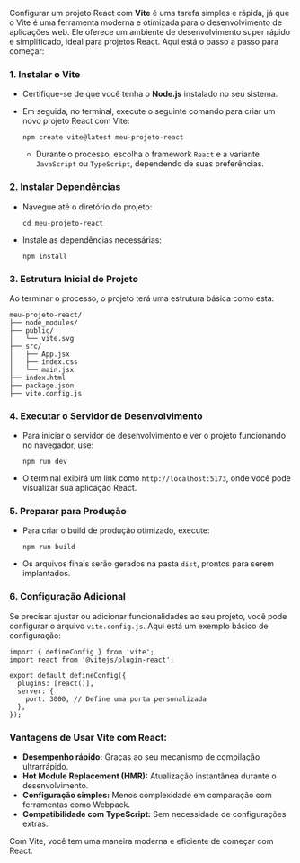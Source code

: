 Configurar um projeto React com **Vite** é uma tarefa simples e rápida, já que o Vite é uma ferramenta moderna e otimizada para o desenvolvimento de aplicações web. Ele oferece um ambiente de desenvolvimento super rápido e simplificado, ideal para projetos React. Aqui está o passo a passo para começar:

### **1. Instalar o Vite**

- Certifique-se de que você tenha o **Node.js** instalado no seu sistema.
- Em seguida, no terminal, execute o seguinte comando para criar um novo projeto React com Vite:

    ```
    npm create vite@latest meu-projeto-react
    ```

    - Durante o processo, escolha o framework `React` e a variante `JavaScript` ou `TypeScript`, dependendo de suas preferências.

### **2. Instalar Dependências**

- Navegue até o diretório do projeto:

    ```
    cd meu-projeto-react
    ```

- Instale as dependências necessárias:

    ```
    npm install
    ```

### **3. Estrutura Inicial do Projeto**

Ao terminar o processo, o projeto terá uma estrutura básica como esta:

```
meu-projeto-react/
├── node_modules/
├── public/
│   └── vite.svg
├── src/
│   ├── App.jsx
│   ├── index.css
│   └── main.jsx
├── index.html
├── package.json
├── vite.config.js
```

### **4. Executar o Servidor de Desenvolvimento**

- Para iniciar o servidor de desenvolvimento e ver o projeto funcionando no navegador, use:

    ```
    npm run dev
    ```

- O terminal exibirá um link como `http://localhost:5173`, onde você pode visualizar sua aplicação React.

### **5. Preparar para Produção**

- Para criar o build de produção otimizado, execute:

    ```
    npm run build
    ```

- Os arquivos finais serão gerados na pasta `dist`, prontos para serem implantados.

### **6. Configuração Adicional**

Se precisar ajustar ou adicionar funcionalidades ao seu projeto, você pode configurar o arquivo `vite.config.js`. Aqui está um exemplo básico de configuração:

```
import { defineConfig } from 'vite';
import react from '@vitejs/plugin-react';

export default defineConfig({
  plugins: [react()],
  server: {
    port: 3000, // Define uma porta personalizada
  },
});
```

### **Vantagens de Usar Vite com React:**

- **Desempenho rápido:** Graças ao seu mecanismo de compilação ultrarrápido.
- **Hot Module Replacement (HMR):** Atualização instantânea durante o desenvolvimento.
- **Configuração simples:** Menos complexidade em comparação com ferramentas como Webpack.
- **Compatibilidade com TypeScript:** Sem necessidade de configurações extras.

Com Vite, você tem uma maneira moderna e eficiente de começar com React.


